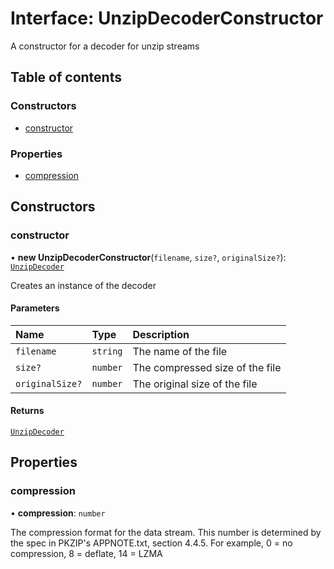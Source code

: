 # Interface: UnzipDecoderConstructor

A constructor for a decoder for unzip streams

## Table of contents

### Constructors

- [constructor](UnzipDecoderConstructor.md#constructor)

### Properties

- [compression](UnzipDecoderConstructor.md#compression)

## Constructors

### constructor

• **new UnzipDecoderConstructor**(`filename`, `size?`, `originalSize?`): [`UnzipDecoder`](UnzipDecoder.md)

Creates an instance of the decoder

#### Parameters

| Name | Type | Description |
| :------ | :------ | :------ |
| `filename` | `string` | The name of the file |
| `size?` | `number` | The compressed size of the file |
| `originalSize?` | `number` | The original size of the file |

#### Returns

[`UnzipDecoder`](UnzipDecoder.md)

## Properties

### compression

• **compression**: `number`

The compression format for the data stream. This number is determined by
the spec in PKZIP's APPNOTE.txt, section 4.4.5. For example, 0 = no
compression, 8 = deflate, 14 = LZMA
